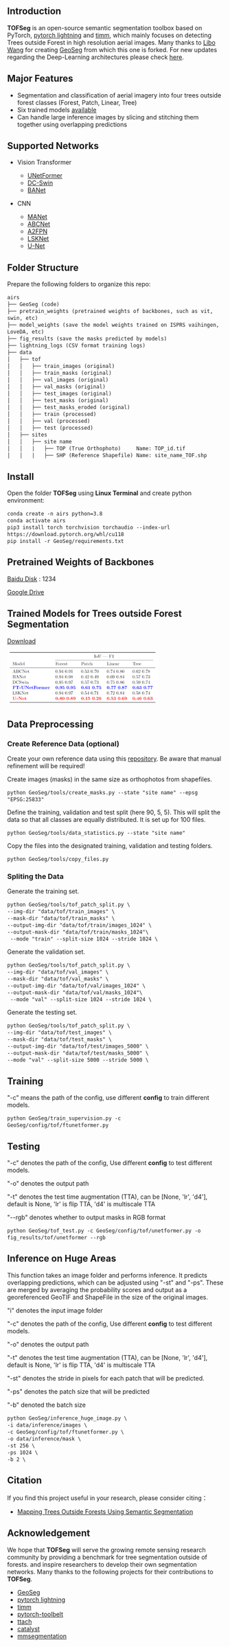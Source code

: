 ## Introduction

**TOFSeg** is an open-source  semantic segmentation toolbox based on PyTorch, [pytorch lightning](https://www.pytorchlightning.ai/) and [timm](https://github.com/rwightman/pytorch-image-models), 
which mainly focuses on detecting Trees outside Forest in high resolution aerial images. Many thanks to [Libo Wang](https://github.com/WangLibo1995) for creating [GeoSeg](https://github.com/WangLibo1995/GeoSeg) from which this one is forked. For new updates regarding the Deep-Learning architectures please check [here](https://github.com/WangLibo1995/GeoSeg).


## Major Features

- Segmentation and classification of aerial imagery into four trees outside forest classes (Forest, Patch, Linear, Tree)
- Six trained models [available](https://myshare.uni-osnabrueck.de/d/1926bba15b42484282fc/)
- Can handle large inference images by slicing and stitching them together using overlapping predictions

## Supported Networks

- Vision Transformer

  - [UNetFormer](https://authors.elsevier.com/a/1fIji3I9x1j9Fs) 
  - [DC-Swin](https://ieeexplore.ieee.org/abstract/document/9681903)
  - [BANet](https://www.mdpi.com/2072-4292/13/16/3065)
  
- CNN
 
  - [MANet](https://ieeexplore.ieee.org/abstract/document/9487010) 
  - [ABCNet](https://www.sciencedirect.com/science/article/pii/S0924271621002379)
  - [A2FPN](https://www.tandfonline.com/doi/full/10.1080/01431161.2022.2030071)
  - [LSKNet](https://doi.org/10.1007/s11263-024-02247-9)
  - [U-Net](https://arxiv.org/abs/1505.04597)
  
## Folder Structure

Prepare the following folders to organize this repo:
```none
airs
├── GeoSeg (code)
├── pretrain_weights (pretrained weights of backbones, such as vit, swin, etc)
├── model_weights (save the model weights trained on ISPRS vaihingen, LoveDA, etc)
├── fig_results (save the masks predicted by models)
├── lightning_logs (CSV format training logs)
├── data
│   ├── tof
│   │   ├── train_images (original)
│   │   ├── train_masks (original)
│   │   ├── val_images (original)
│   │   ├── val_masks (original)
│   │   ├── test_images (original)
│   │   ├── test_masks (original)
│   │   ├── test_masks_eroded (original)
│   │   ├── train (processed)
│   │   ├── val (processed)
│   │   ├── test (processed)
│   ├── sites
│   │   ├── site name
│   │   |   ├── TOP (True Orthophoto)     Name: TOP_id.tif
│   │   |   ├── SHP (Reference Shapefile) Name: site_name_TOF.shp
```

## Install

Open the folder **TOFSeg** using **Linux Terminal** and create python environment:
```
conda create -n airs python=3.8
conda activate airs
pip3 install torch torchvision torchaudio --index-url https://download.pytorch.org/whl/cu118
pip install -r GeoSeg/requirements.txt
```

## Pretrained Weights of Backbones

[Baidu Disk](https://pan.baidu.com/s/1foJkxeUZwVi5SnKNpn6hfg) : 1234 

[Google Drive](https://drive.google.com/drive/folders/1ELpFKONJZbXmwB5WCXG7w42eHtrXzyPn?usp=sharing)

## Trained Models for Trees outside Forest Segmentation

[Download](https://myshare.uni-osnabrueck.de/d/1926bba15b42484282fc/)

<img src="tof_val_stats.png" width="70%"/>

## Data Preprocessing

### Create Reference Data (optional)
Create your own reference data using this [repository](https://github.com/Moerizzy/Manual_TOF_Detection.git). Be aware that manual refinement will be required!

Create images (masks) in the same size as orthophotos from shapefiles.
```
python GeoSeg/tools/create_masks.py --state "site name" --epsg "EPSG:25833"
```


Define the training, validation and test split (here 90, 5, 5). This will split the data so that all classes are equally distributed. It is set up for 100 files.
```
python GeoSeg/tools/data_statistics.py --state "site name"
```

Copy the files into the designated training, validation and testing folders.
```
python GeoSeg/tools/copy_files.py
```

### Spliting the Data

Generate the training set.
```
python GeoSeg/tools/tof_patch_split.py \
--img-dir "data/tof/train_images" \
--mask-dir "data/tof/train_masks" \
--output-img-dir "data/tof/train/images_1024" \
--output-mask-dir "data/tof/train/masks_1024"\
 --mode "train" --split-size 1024 --stride 1024 \
```
Generate the validation set.
```
python GeoSeg/tools/tof_patch_split.py \
--img-dir "data/tof/val_images" \
--mask-dir "data/tof/val_masks" \
--output-img-dir "data/tof/val/images_1024" \
--output-mask-dir "data/tof/val/masks_1024"\
 --mode "val" --split-size 1024 --stride 1024 \
```
Generate the testing set.
```
python GeoSeg/tools/tof_patch_split.py \
--img-dir "data/tof/test_images" \
--mask-dir "data/tof/test_masks" \
--output-img-dir "data/tof/test/images_5000" \
--output-mask-dir "data/tof/test/masks_5000" \
--mode "val" --split-size 5000 --stride 5000 \
```

## Training

"-c" means the path of the config, use different **config** to train different models.

```
python GeoSeg/train_supervision.py -c GeoSeg/config/tof/ftunetformer.py
```

## Testing

"-c" denotes the path of the config, Use different **config** to test different models. 

"-o" denotes the output path 

"-t" denotes the test time augmentation (TTA), can be [None, 'lr', 'd4'], default is None, 'lr' is flip TTA, 'd4' is multiscale TTA

"--rgb" denotes whether to output masks in RGB format

```
python GeoSeg/tof_test.py -c GeoSeg/config/tof/unetformer.py -o fig_results/tof/unetformer --rgb
```

## Inference on Huge Areas

This function takes an image folder and performs inference. It predicts overlapping predictions, which can be adjusted using "-st" and "-ps". These are merged by averaging the probability scores and output as a georeferenced GeoTIF and ShapeFile in the size of the original images.

"i" denotes the input image folder 

"-c" denotes the path of the config, Use different **config** to test different models. 

"-o" denotes the output path 

"-t" denotes the test time augmentation (TTA), can be [None, 'lr', 'd4'], default is None, 'lr' is flip TTA, 'd4' is multiscale TTA

"-st" denotes the stride in pixels for each patch that will be predicted.

"-ps" denotes the patch size that will be predicted

"-b" denoted the batch size


```
python GeoSeg/inference_huge_image.py \
-i data/inference/images \
-c GeoSeg/config/tof/ftunetformer.py \
-o data/inference/mask \
-st 256 \
-ps 1024 \
-b 2 \
```

## Citation

If you find this project useful in your research, please consider citing：

- [Mapping Trees Outside Forests Using Semantic Segmentation](https://doi.org/10.1109/IGARSS53475.2024.10641035)



## Acknowledgement

We hope that **TOFSeg** will serve the growing remote sensing research community by providing a benchmark for tree segmentation outside of forests. 
and inspire researchers to develop their own segmentation networks. Many thanks to the following projects for their contributions to **TOFSeg**.
- [GeoSeg](https://github.com/WangLibo1995/GeoSeg)
- [pytorch lightning](https://www.pytorchlightning.ai/)
- [timm](https://github.com/rwightman/pytorch-image-models)
- [pytorch-toolbelt](https://github.com/BloodAxe/pytorch-toolbelt)
- [ttach](https://github.com/qubvel/ttach)
- [catalyst](https://github.com/catalyst-team/catalyst)
- [mmsegmentation](https://github.com/open-mmlab/mmsegmentation)
